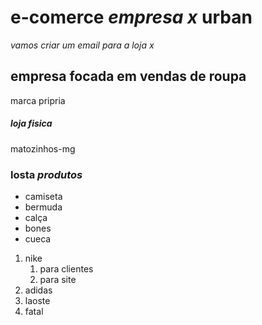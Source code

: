# e-comerce *empresa x* **urban**

*vamos criar um email para a loja x*

## empresa focada em vendas de roupa 

marca pripria 

##### loja fisica

matozinhos-mg

### **losta _produtos_**
 * camiseta
 * bermuda
 * calça
 * bones
 * cueca

 1. nike
    1. para clientes
    2. para site
 2. adidas
 3. laoste
 4. fatal